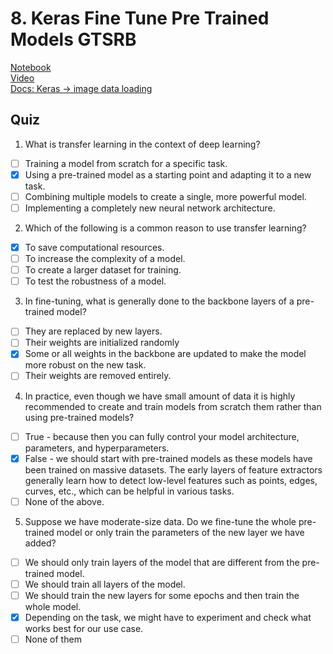 # 8. Keras Fine Tune Pre Trained Models GTSRB
[Notebook](https://colab.research.google.com/drive/1iWlBfa0kHEBb0peoF6kKo5yCLXIZkPJw)<br>
[Video](https://www.youtube.com/watch?v=10uDPsdAUdY)<br>
[Docs: Keras &rarr; image data loading](https://keras.io/api/data_loading/image/)

## Quiz
1. What is transfer learning in the context of deep learning?
- [ ] Training a model from scratch for a specific task.
- [x] Using a pre-trained model as a starting point and adapting it to a new task.
- [ ] Combining multiple models to create a single, more powerful model.
- [ ] Implementing a completely new neural network architecture.

2. Which of the following is a common reason to use transfer learning?
- [x] To save computational resources.
- [ ] To increase the complexity of a model.
- [ ] To create a larger dataset for training.
- [ ] To test the robustness of a model.

3. In fine-tuning, what is generally done to the backbone layers of a pre-trained model?
- [ ] They are replaced by new layers.
- [ ] Their weights are initialized randomly
- [x] Some or all weights in the backbone are updated to make the model more robust on the new task.
- [ ] Their weights are removed entirely.

4. In practice, even though we have small amount of data it is highly recommended to create and train models from scratch them rather than using pre-trained models?
- [ ] True - because then you can fully control your model architecture, parameters, and hyperparameters.
- [x] False - we should start with pre-trained models as these models have been trained on massive datasets. The early layers of feature extractors generally learn how to detect low-level features such as points, edges, curves, etc., which can be helpful in various tasks.
- [ ] None of the above.

5. Suppose we have moderate-size data. Do we fine-tune the whole pre-trained model or only train the parameters of the new layer we have added?
- [ ] We should only train layers of the model that are different from the pre-trained model.
- [ ] We should train all layers of the model.
- [ ] We should train the new layers for some epochs and then train the whole model.
- [x] Depending on the task, we might have to experiment and check what works best for our use case.
- [ ] None of them 